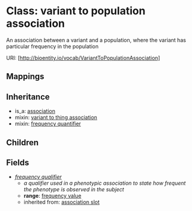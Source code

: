 # Class: variant to population association


An association between a variant and a population, where the variant has particular frequency in the population

URI: [http://bioentity.io/vocab/VariantToPopulationAssociation]
## Mappings

## Inheritance

 *  is_a: [association](Association.md)
 *  mixin: [variant to thing association](VariantToThingAssociation.md)
 *  mixin: [frequency quantifier](FrequencyQuantifier.md)
## Children

## Fields

 * _[frequency qualifier](frequency_qualifier.md)_
    * _a qualifier used in a phenotypic association to state how frequent the phenotype is observed in the subject_
    * __range__: [frequency value](FrequencyValue.md)
    * inherited from: [association slot](association_slot.md)
